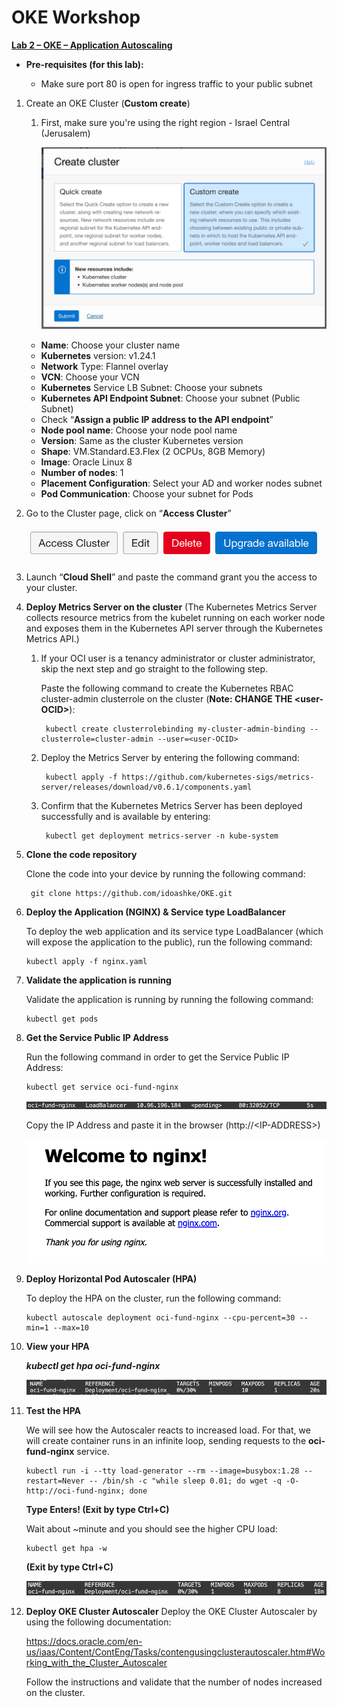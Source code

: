 # OKE Workshop


<ins>**Lab 2 – OKE – Application Autoscaling** </ins>

- **Pre-requisites (for this lab):**

    * Make sure port 80 is open for ingress traffic to your public subnet


1. Create an OKE Cluster (**Custom create**)

   1. First, make sure you're using the right region - Israel Central (Jerusalem)

      ![drawing](./SS/create_cluster.png)

    -	**Name**: Choose your cluster name
    -	**Kubernetes** version: v1.24.1
    -	**Network** Type: Flannel overlay
    -	**VCN**: Choose your VCN
    -	**Kubernetes** Service LB Subnet: Choose your subnets
    -	**Kubernetes API Endpoint Subnet**: Choose your subnet (Public Subnet)
    -	Check “**Assign a public IP address to the API endpoint**”
    -	**Node pool name**: Choose your node pool name
    -	**Version**: Same as the cluster Kubernetes version
    -	**Shape**: VM.Standard.E3.Flex (2 OCPUs, 8GB Memory)
    -	**Image**: Oracle Linux 8
    -	**Number of nodes**: 1
    -	**Placement Configuration**: Select your AD and worker nodes subnet
    -	**Pod Communication**: Choose your subnet for Pods


2. Go to the Cluster page, click on “**Access Cluster**”

      ![drawing](./SS/access_cluster.png)


3.	Launch “**Cloud Shell**” and paste the command grant you the access to your cluster.


4.	**Deploy Metrics Server on the cluster** (The Kubernetes Metrics Server collects resource metrics from the kubelet running on each worker node and exposes them in the Kubernetes API server through the Kubernetes Metrics API.)

    1. If your OCI user is a tenancy administrator or cluster administrator, skip the next step and go straight to the following step.

        Paste the following command to create the Kubernetes RBAC cluster-admin clusterrole on the cluster (**Note: CHANGE THE <user-OCID\>**):

            kubectl create clusterrolebinding my-cluster-admin-binding --clusterrole=cluster-admin --user=<user-OCID>
    
    2. Deploy the Metrics Server by entering the following command:

            kubectl apply -f https://github.com/kubernetes-sigs/metrics-server/releases/download/v0.6.1/components.yaml

    3. Confirm that the Kubernetes Metrics Server has been deployed successfully and is available by entering:

            kubectl get deployment metrics-server -n kube-system


5. **Clone the code repository**

    Clone the code into your device by running the following command:

        git clone https://github.com/idoashke/OKE.git


6.	**Deploy the Application (NGINX) & Service type LoadBalancer**

    To deploy the web application and its service type LoadBalancer (which will expose the application to the public), run the following command:

        kubectl apply -f nginx.yaml


7.	**Validate the application is running**

    Validate the application is running by running the following command:

        kubectl get pods


8.	**Get the Service Public IP Address**

    Run the following command in order to get the Service Public IP Address:

        kubectl get service oci-fund-nginx

    ![drawing](./SS/oci_fund_nginx.png)
 
    Copy the IP Address and paste it in the browser (http://<IP-ADDRESS\>)

    ![drawing](./SS/welcome_to_nginx.png)


9.	**Deploy Horizontal Pod Autoscaler (HPA)**

    To deploy the HPA on the cluster, run the following command:

        kubectl autoscale deployment oci-fund-nginx --cpu-percent=30 --min=1 --max=10


10.	**View your HPA**

    ***kubectl get hpa oci-fund-nginx***

    ![drawing](./SS/hpa_fund_nginx.png)


11.	**Test the HPA**

    We will see how the Autoscaler reacts to increased load. For that, we will create container runs in an infinite loop, sending requests to the **oci-fund-nginx** service.

        kubectl run -i --tty load-generator --rm --image=busybox:1.28 --restart=Never -- /bin/sh -c "while sleep 0.01; do wget -q -O- http://oci-fund-nginx; done

    **Type Enters! (Exit by type Ctrl+C)**

    Wait about ~minute and you should see the higher CPU load:

        kubectl get hpa -w

    **(Exit by type Ctrl+C)**

    ![drawing](./SS/2hpa_fund_nginx.png)


12.	**Deploy OKE Cluster Autoscaler**
    Deploy the OKE Cluster Autoscaler by using the following documentation:
    
    https://docs.oracle.com/en-us/iaas/Content/ContEng/Tasks/contengusingclusterautoscaler.htm#Working_with_the_Cluster_Autoscaler

	Follow the instructions and validate that the number of nodes increased on the cluster.









